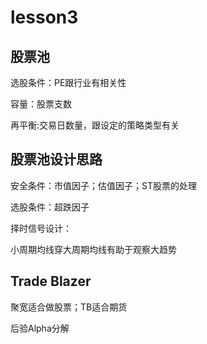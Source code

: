 

# lesson3

## 股票池

  选股条件：PE跟行业有相关性

  容量：股票支数

  再平衡:交易日数量，跟设定的策略类型有关

## 股票池设计思路

安全条件：市值因子；估值因子；ST股票的处理

选股条件：超跌因子



择时信号设计：

小周期均线穿大周期均线有助于观察大趋势



## Trade Blazer

聚宽适合做股票；TB适合期货



后验Alpha分解









